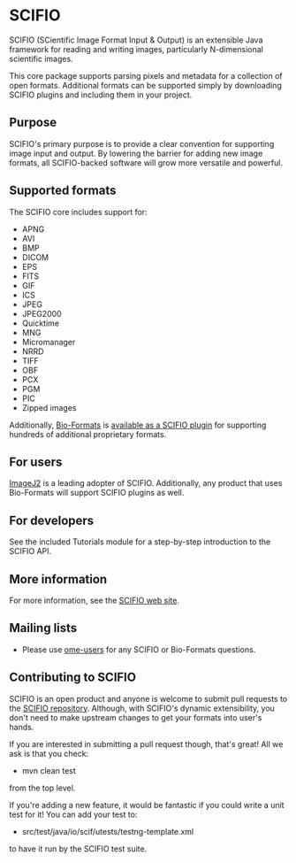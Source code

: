 SCIFIO
======

SCIFIO (SCientific Image Format Input & Output) is an extensible Java framework
for reading and writing images, particularly N-dimensional scientific images.

This core package supports parsing pixels and metadata for a collection of open
formats. Additional formats can be supported simply by downloading SCIFIO
plugins and including them in your project.


Purpose
-------

SCIFIO's primary purpose is to provide a clear convention for supporting image
input and output. By lowering the barrier for adding new image formats, all
SCIFIO-backed software will grow more versatile and powerful.


Supported formats
-----------------

The SCIFIO core includes support for:
* APNG
* AVI
* BMP
* DICOM
* EPS
* FITS
* GIF
* ICS
* JPEG
* JPEG2000
* Quicktime
* MNG
* Micromanager
* NRRD
* TIFF
* OBF
* PCX
* PGM
* PIC
* Zipped images

Additionally,
[Bio-Formats](http://www.openmicroscopy.org/site/products/bio-formats) is
[available as a SCIFIO plugin](https://github.com/scifio/scifio-bf-compat) for
supporting hundreds of additional proprietary formats.


For users
---------

[ImageJ2](http://developer.imagej.net/) is a leading adopter of SCIFIO. Additionally,
any product that uses Bio-Formats will support SCIFIO plugins as well.


For developers
--------------

See the included Tutorials module for a step-by-step introduction to the SCIFIO API.


More information
----------------

For more information, see the [SCIFIO web site](http://loci.wisc.edu/software/scifio).


Mailing lists
------------

* Please use [ome-users](ome-users@lists.openmicroscopy.org.uk) for any SCIFIO or
  Bio-Formats questions.


Contributing to SCIFIO
--------------------

SCIFIO is an open product and anyone is welcome to submit pull requests to the
[SCIFIO repository](https://github.com/scifio/scifio). Although, with SCIFIO's
dynamic extensibility, you don't need to make upstream changes to get your
formats into user's hands.

If you are interested in submitting a pull request though, that's great! All we ask
is that you check:

* mvn clean test

from the top level.

If you're adding a new feature, it would be fantastic if you
could write a unit test for it! You can add your test to:

* src/test/java/io/scif/utests/testng-template.xml

to have it run by the SCIFIO test suite.
